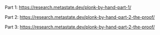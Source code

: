Part 1: https://research.metastate.dev/plonk-by-hand-part-1/
    
Part 2: https://research.metastate.dev/plonk-by-hand-part-2-the-proof/

Part 3: https://research.metastate.dev/plonk-by-hand-part-2-the-proof/